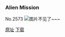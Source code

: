 ### Alien Mission
No.2573
![图片不见了~~~](https://imgs.xkcd.com/comics/alien_mission.png)

[原址](https://xkcd.com//2573) [下载](https://imgs.xkcd.com/comics/alien_mission.png)

